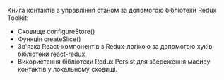 Книга контактів з управління станом за допомогою бібліотеки Redux Toolkit:

- Сховище configureStore()
- Функція createSlice()
- Зв'язка React-компонентів з Redux-логікою за допомогою хуків бібліотеки
  react-redux.
- Використання бібліотеки Redux Persist для збереження масиву контактів у
  локальному сховищі.

